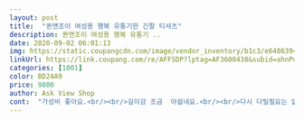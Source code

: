 ```yaml
---
layout: post 
title:  "퀸앤조이 여성용 행복 유통기한 긴팔 티셔츠" 
description: 퀸앤조이 여성용 행복 유통기 ..
date: 2020-09-02 06:01:13 
img: https://static.coupangcdn.com/image/vendor_inventory/b1c3/e6486394b80cea8da7f77d279c90489a029c376e24e01bbdc6adb9fff1ac.png 
linkUrl: https://link.coupang.com/re/AFFSDP?lptag=AF3600438&subid=ahnPublicAsk&pageKey=305304472&itemId=961842649&vendorItemId=5363922957&traceid=V0-113-185c25a1dfa0c3ba 
categories: [1001] 
color: BD24A9 
price: 9800 
author: Ask View Shop 
cont:  "가성비 좋아요.<br/><br/>길이감 조금  아쉽네요.<br/><br/>다시 다릴필요는 없는듯 합니다<br/>많이 구겨져서 와서 스팀다리미로 주름펴고 피죤만 넣고 행굼 해서 옷걸이에 걸어 건조했어요<br/>목부분이 조금 넓었으면 완벽한 루즈핏이 됐었을텐데 그부분이 조금 아쉽습니다.<br/><br/>박시하게 입는 스타일이긴 하나 목부분 많이 파이지 않아 좋으네요<br/>배송이 5일이나 일찍왔어요 굿<br/>변형없고 물빠짐 없어요<br/>사이즈 낭낭하고 집앞에 나갈때 턱 걸쳐입고 나가기 좋아요.<br/><br/>스판기 있습니다<br/>시원한 원단 입니다<br/>싸이즈 완전 넉넉한  팔부분 가오리스타일로 넓게 떨어지는 디자인<br/>열흘만에 도착했네요.<br/><br/>요즘날씨 저녁에 딱일듯  낮에도 많이 더울원단 은 아닌듯 합니다<br/>원단 앏지만 영문문양과 넉넉한 싸이즈로 속이 보이지는 않을듯 하고<br/>전체적인 핏 느낌 좋아요 .<br/><br/>제가 키자 작아서 길이 허벅지 반 가립니다<br/>" 
---
```

